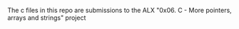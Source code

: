 The c files in this repo are submissions to the ALX "0x06. C - More pointers, arrays and strings" project
